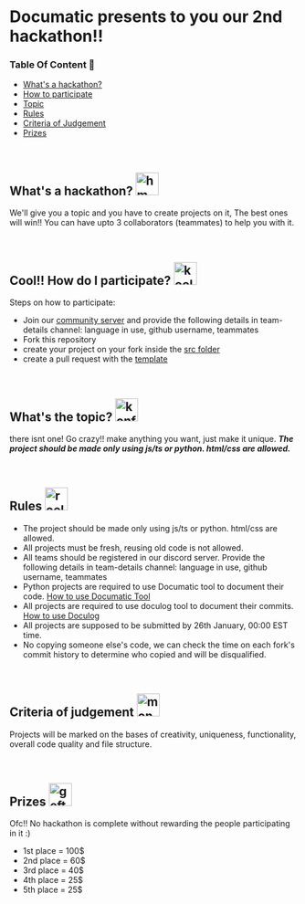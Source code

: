 # Documatic presents to you our 2nd hackathon!!

### Table Of Content 📃

- [What's a hackathon?](https://github.com/DocumaticAI/Hackathon#whats-a-hackathon--)
- [How to participate](https://github.com/DocumaticAI/Hackathon#cool-how-do-i-participate-)
- [Topic](https://github.com/DocumaticAI/Hackathon#whats-the-topic-)
- [Rules](https://github.com/DocumaticAI/Hackathon#rules-)
- [Criteria of Judgement](https://github.com/DocumaticAI/Hackathon#criteria-of-judgement-)
- [Prizes](https://github.com/DocumaticAI/Hackathon#prizes-)

<br>

## What's a hackathon?  <img src = "https://cdn.discordapp.com/emojis/794889013138948126.webp?size=128&quality=lossless" alt = "hmmm" width=40>


We'll give you a topic and you have to create projects on it, The best ones will win!! You can have upto 3 collaborators (teammates) to help you with it.

<br>

## Cool!! How do I participate? <img src = "https://cdn.discordapp.com/emojis/867721860832952341.webp?size=128&quality=lossless" alt = "kool" width=40>

Steps on how to participate:

- Join our [community server](https://discord.gg/BcbY3GXtUZ) and provide the following details in team-details channel: language in use, github username, teammates
- Fork this repository
- create your project on your fork inside the [src folder](https://github.com/DocumaticAI/Hackathon/src)
- create a pull request with the [template]()

<br>

## What's the topic? <img src = "https://cdn.discordapp.com/emojis/765402987824676885.webp?size=128&quality=lossless" alt = "konfused" width=40>

there isnt one! Go crazy!! make anything you want, just make it unique. ***The project should be made only using js/ts or python. html/css are allowed.***

<br>

## Rules <img src = "https://cdn.discordapp.com/emojis/816834632712061010.webp?size=128&quality=lossless" alt = "rools" width=40>

- The project should be made only using js/ts or python. html/css are allowed.
- All projects must be fresh, reusing old code is not allowed.
- All teams should be registered in our discord server. Provide the following details in team-details channel: language in use, github username, teammates
- Python projects are required to use Documatic tool to document their code. [How to use Documatic Tool]()
- All projects are required to use doculog tool to document their commits. [How to use Doculog]()
- All projects are supposed to be submitted by 26th January, 00:00 EST time.
- No copying someone else's code, we can check the time on each fork's commit history to determine who copied and will be disqualified.

<br>

## Criteria of judgement <img src = "https://cdn.discordapp.com/emojis/739624371429179483.webp?size=128&quality=lossless" alt = "monkeyjudge" width=40>

Projects will be marked on the bases of creativity, uniqueness, functionality, overall code quality and file structure.

<br>

## Prizes <img src = "https://cdn.discordapp.com/emojis/917857933864370196.gif?size=128&quality=lossless" alt = "geft" width=40>

Ofc!! No hackathon is complete without rewarding the people participating in it :)


 - 1st place = 100$ <br>
 - 2nd place = 60$ <br>
 - 3rd place = 40$ <br>
 - 4th place = 25$ <br>
 - 5th place = 25$ <br>
